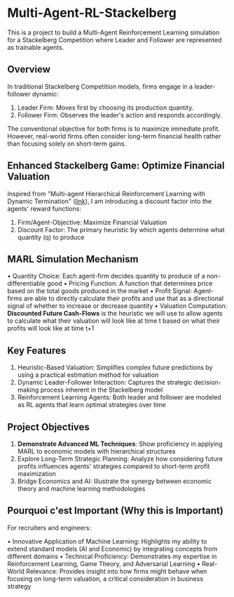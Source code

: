 # Multi-Agent-RL-Stackelberg
This is a project to build a Multi-Agent Reinforcement Learning simulation for a Stackelberg Competition where Leader and Follower are represented as trainable agents. 

## Overview

In traditional Stackelberg Competition models, firms engage in a leader-follower dynamic:

1. Leader Firm: Moves first by choosing its production quantity.
2. Follower Firm: Observes the leader's action and responds accordingly.

The conventional objective for both firms is to maximize immediate profit. However, real-world firms often consider long-term financial health rather than focusing solely on short-term gains.

## Enhanced Stackelberg Game: Optimize Financial Valuation

Inspired from "Multi-agent Hierarchical Reinforcement Learning with Dynamic Termination" ([link](https://arxiv.org/abs/1910.09508)), I am introducing a discount factor into the agents' reward functions:

1. Firm/Agent-Objective: Maximize Financial Valuation
2. Discount Factor: The primary heuristic by which agents determine what quantity (q) to produce

## MARL Simulation Mechanism

• Quantity Choice: Each agent-firm decides quantity to produce of a non-differentiable good
• Pricing Function: A function that determines price based on the total goods produced in the market
• Profit Signal: Agent-firms are able to directly calculate their profits and use that as a directional signal of whether to increase or decrease quantity
• Valuation Computation: **Discounted Future Cash-Flows** is the heuristic we will use to allow agents to calculate what their valuation will look like at time t based on what their profits will look like at time t+1

## Key Features

1. Heuristic-Based Valuation: Simplifies complex future predictions by using a practical estimation method for valuation
2. Dynamic Leader-Follower Interaction: Captures the strategic decision-making process inherent in the Stackelberg model
3. Reinforcement Learning Agents: Both leader and follower are modeled as RL agents that learn optimal strategies over time

## Project Objectives

1. **Demonstrate Advanced ML Techniques**: Show proficiency in applying MARL to economic models with hierarchical structures
2. Explore Long-Term Strategic Planning: Analyze how considering future profits influences agents' strategies compared to short-term profit maximization
3. Bridge Economics and AI: Illustrate the synergy between economic theory and machine learning methodologies

## Pourquoi c'est Important (Why this is Important)

For recruiters and engineers:

• Innovative Application of Machine Learning: Highlights my ability to extend standard models (AI and Economic) by integrating concepts from different domains
• Technical Proficiency: Demonstrates my expertise in Reinforcement Learning, Game Theory, and Adversarial Learning
• Real-World Relevance: Provides insight into how firms might behave when focusing on long-term valuation, a critical consideration in business strategy
